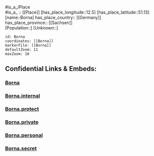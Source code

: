 ﻿---
location: [51.13,12.5] 
mapzoom: [7,12] 
mapmarker: city 
type: City
tags:
- geo/City


SpocWebEntityId: 29285
isDeleted: false
confidential: public

---
#is_a_/Place  
#is_a_ :: [[Place]] 
[has_place_longitude::12.5] 
[has_place_latitude::51.13] 
[name::Borna] 
has_place_country:: [[Germany]]  
has_place_province:: [[Sachsen]]  
[Population::] 
[Unknown::] 


```leaflet
id: Borna
coordinates: [[Borna]] 
markerFile: [[Borna]] 
defaultZoom: 11 
maxZoom: 18
```


## Confidential Links & Embeds: 

### [Borna](/_public/Earth/Continent/Europe/Europe~Central/Germany/Germany~East/Sachsen/counties~Sachsen/Leipzig/cities~Leipzig/Borna.md) 

### [Borna.internal](/_internal/Earth/Continent/Europe/Europe~Central/Germany/Germany~East/Sachsen/counties~Sachsen/Leipzig/cities~Leipzig/Borna.internal.md) 

### [Borna.protect](/_protect/Earth/Continent/Europe/Europe~Central/Germany/Germany~East/Sachsen/counties~Sachsen/Leipzig/cities~Leipzig/Borna.protect.md) 

### [Borna.private](/_private/Earth/Continent/Europe/Europe~Central/Germany/Germany~East/Sachsen/counties~Sachsen/Leipzig/cities~Leipzig/Borna.private.md) 

### [Borna.personal](/_personal/Earth/Continent/Europe/Europe~Central/Germany/Germany~East/Sachsen/counties~Sachsen/Leipzig/cities~Leipzig/Borna.personal.md) 

### [Borna.secret](/_secret/Earth/Continent/Europe/Europe~Central/Germany/Germany~East/Sachsen/counties~Sachsen/Leipzig/cities~Leipzig/Borna.secret.md) 
